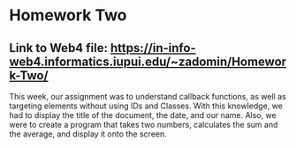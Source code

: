 # Homework Two

## Link to Web4 file: https://in-info-web4.informatics.iupui.edu/~zadomin/Homework-Two/

This week, our assignment was to understand callback functions, as well as targeting elements without using IDs and Classes. With this knowledge, we had to display the title of the document, the date, and our name. Also, we were to create a program that takes two numbers, calculates the sum and the average, and display it onto the screen.
